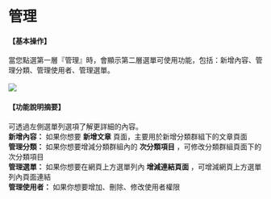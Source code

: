 # 管理

#### 【基本操作】
當您點選第一層『管理』時，會顯示第二層選單可使用功能，包括：新增內容、管理分類、管理使用者、管理選單。  
</br>
![](/_image/manage/manage.png)


#### 【功能說明摘要】
可透過左側選單列選項了解更詳細的內容。  
**新增內容：** 如果你想要 **新增文章** 頁面，主要用於新增分類群組下的文章頁面  
**管理分類：** 如果你想要增減分類群組內的 **次分類項目** ，可修改分類群組頁面下的次分類項目  
**管理選單：** 如果你想要在網頁上方選單列內 **增減連結頁面** ，可增減網頁上方選單列內頁面連結  
**管理使用者：** 如果你想要增加、刪除、修改使用者權限
